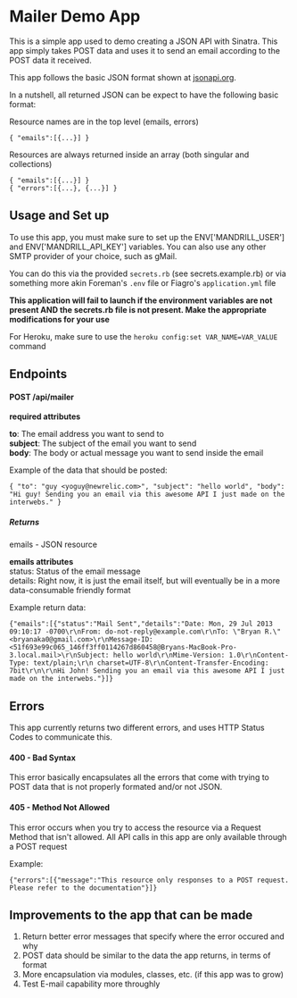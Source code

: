 Mailer Demo App
==========================

This is a simple app used to demo creating a JSON API with Sinatra. This app simply takes POST data and uses it to send an email according to the POST data it received.

This app follows the basic JSON format shown at [jsonapi.org](http://jsonapi.org/format).

In a nutshell, all returned JSON can be expect to have the following basic format:

Resource names are in the top level (emails, errors)

	{ "emails":[{...}] }

Resources are always returned inside an array (both singular and collections)

    { "emails":[{...}] }
    { "errors":[{...}, {...}] }

Usage and Set up
--------------------------

To use this app, you must make sure to set up the ENV['MANDRILL\_USER'] and ENV['MANDRILL\_API\_KEY'] variables. You can also use any other SMTP provider of your choice, such as gMail.

You can do this via the provided `secrets.rb` (see secrets.example.rb) or via something more akin Foreman's `.env` file or Fiagro's `application.yml` file

**This application will fail to launch if the environment variables are not present AND the secrets.rb file is not present. Make the appropriate modifications for your use**

For Heroku, make sure to use the `heroku config:set VAR_NAME=VAR_VALUE` command

Endpoints
-------------------------

#### POST /api/mailer

**required attributes**

**to**: The email address you want to send to  
**subject**: The subject of the email you want to send  
**body**: The body or actual message you want to send inside the email

Example of the data that should be posted:  

    { "to": "guy <yoguy@newrelic.com>", "subject": "hello world", "body": "Hi guy! Sending you an email via this awesome API I just made on the interwebs." }

##### Returns

emails - JSON resource

**emails attributes**  
status: Status of the email message  
details: Right now, it is just the email itself, but will eventually be in a more data-consumable friendly format  

Example return data: 

    {"emails":[{"status":"Mail Sent","details":"Date: Mon, 29 Jul 2013 09:10:17 -0700\r\nFrom: do-not-reply@example.com\r\nTo: \"Bryan R.\" <bryanaka0@gmail.com>\r\nMessage-ID: <51f693e99c065_146ff3ff0114267d860458@Bryans-MacBook-Pro-3.local.mail>\r\nSubject: hello world\r\nMime-Version: 1.0\r\nContent-Type: text/plain;\r\n charset=UTF-8\r\nContent-Transfer-Encoding: 7bit\r\n\r\nHi John! Sending you an email via this awesome API I just made on the interwebs."}]}

Errors
-------------------------

This app currently returns two different errors, and uses HTTP Status Codes to communicate this.

#### 400 - Bad Syntax   
  
This error basically encapsulates all the errors that come with trying to POST data that is not properly formated and/or not JSON.

#### 405 - Method Not Allowed  
  
This error occurs when you try to access the resource via a Request Method that isn't allowed.
All API calls in this app are only available through a POST request

Example:  

    {"errors":[{"message":"This resource only responses to a POST request. Please refer to the documentation"}]}

Improvements to the app that can be made
-------------------------------------------

1. Return better error messages that specify where the error occured and why
2. POST data should be similar to the data the app returns, in terms of format
3. More encapsulation via modules, classes, etc. (if this app was to grow) 
4. Test E-mail capability more throughly
